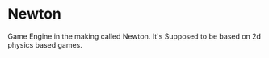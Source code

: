 # Newton
Game Engine in the making called Newton. It's Supposed to be based on 2d physics based games.
